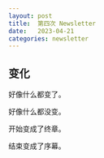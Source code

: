 ```yaml
---
layout: post
title:  第四次 Newsletter
date:   2023-04-21
categories: newsletter
---
```


## 变化

好像什么都变了。

好像什么都没变。

开始变成了终章。

结束变成了序幕。